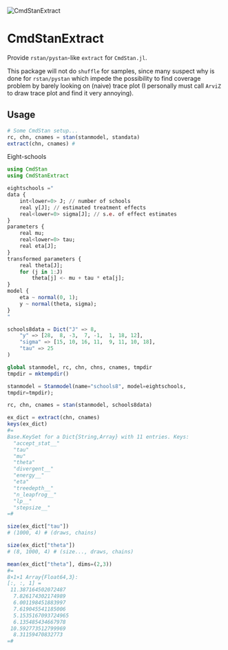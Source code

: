 ![CmdStanExtract](https://github.com/yiyuezhuo/CmdStanExtract/workflows/CmdStanExtract/badge.svg)

# CmdStanExtract

Provide `rstan/pystan`-like `extract` for `CmdStan.jl`.

This package will not do `shuffle` for samples, since many suspect why is done for `rstan/pystan` which impede the possibility to find coverage problem by barely looking on (naive) trace plot (I personally must call `ArviZ` to draw trace plot and find it very annoying).

## Usage

```julia
# Some CmdStan setup...
rc, chn, cnames = stan(stanmodel, standata)
extract(chn, cnames) # 
```

Eight-schools

```julia
using CmdStan
using CmdStanExtract

eightschools ="
data {
    int<lower=0> J; // number of schools
    real y[J]; // estimated treatment effects
    real<lower=0> sigma[J]; // s.e. of effect estimates
}
parameters {
    real mu;
    real<lower=0> tau;
    real eta[J];
}
transformed parameters {
    real theta[J];
    for (j in 1:J)
        theta[j] <- mu + tau * eta[j];
}
model {
    eta ~ normal(0, 1);
    y ~ normal(theta, sigma);
}
"

schools8data = Dict("J" => 8,
    "y" => [28,  8, -3,  7, -1,  1, 18, 12],
    "sigma" => [15, 10, 16, 11,  9, 11, 10, 18],
    "tau" => 25
)

global stanmodel, rc, chn, chns, cnames, tmpdir
tmpdir = mktempdir()

stanmodel = Stanmodel(name="schools8", model=eightschools,
tmpdir=tmpdir);

rc, chn, cnames = stan(stanmodel, schools8data)

ex_dict = extract(chn, cnames)
keys(ex_dict)
#=
Base.KeySet for a Dict{String,Array} with 11 entries. Keys:
  "accept_stat__"
  "tau"
  "mu"
  "theta"
  "divergent__"
  "energy__"
  "eta"
  "treedepth__"
  "n_leapfrog__"
  "lp__"
  "stepsize__"
=#

size(ex_dict["tau"])
# (1000, 4) # (draws, chains)

size(ex_dict["theta"])
# (8, 1000, 4) # (size..., draws, chains)

mean(ex_dict["theta"], dims=(2,3))
#=
8×1×1 Array{Float64,3}:
[:, :, 1] =
 11.387164502072487
  7.826174302174989
  6.001198451883997
  7.619045541185006
  5.1535167093724965
  6.135485434667978
 10.592773512799969
  8.31159470832773
=#
```